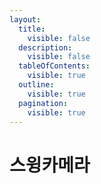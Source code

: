 ```yaml
---
layout:
  title:
    visible: false
  description:
    visible: false
  tableOfContents:
    visible: true
  outline:
    visible: true
  pagination:
    visible: true
---
```


# 스윙카메라

<figure><img src="../../../.gitbook/assets/A.S 조치 이미지-03.jpg" alt=""><figcaption></figcaption></figure>

<figure><img src="../../../.gitbook/assets/A.S 조치 이미지-26.jpg" alt=""><figcaption></figcaption></figure>

<figure><img src="../../../.gitbook/assets/A.S 조치 이미지-27.jpg" alt=""><figcaption></figcaption></figure>

<figure><img src="../../../.gitbook/assets/A.S 조치 이미지-28.jpg" alt=""><figcaption></figcaption></figure>

<figure><img src="../../../.gitbook/assets/A.S 조치 이미지-29.jpg" alt=""><figcaption></figcaption></figure>

<figure><img src="../../../.gitbook/assets/A.S 조치 이미지-30.jpg" alt=""><figcaption></figcaption></figure>

<figure><img src="../../../.gitbook/assets/A.S 조치 이미지-31.jpg" alt=""><figcaption></figcaption></figure>

<figure><img src="../../../.gitbook/assets/A.S 조치 이미지-32.jpg" alt=""><figcaption></figcaption></figure>

<figure><img src="../../../.gitbook/assets/A.S 조치 이미지-33.jpg" alt=""><figcaption></figcaption></figure>

<figure><img src="../../../.gitbook/assets/A.S 조치 이미지-34.jpg" alt=""><figcaption></figcaption></figure>

<figure><img src="../../../.gitbook/assets/A.S 조치 이미지-35.jpg" alt=""><figcaption></figcaption></figure>

